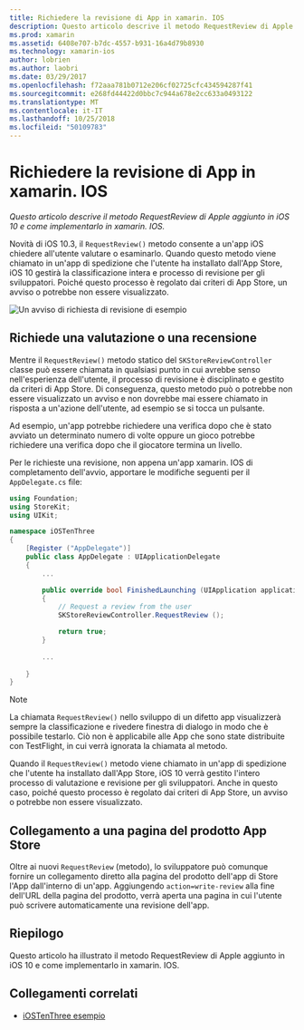 ```yaml
---
title: Richiedere la revisione di App in xamarin. IOS
description: Questo articolo descrive il metodo RequestReview di Apple aggiunto in iOS 10 e viene illustrato come implementare questo metodo in xamarin. IOS.
ms.prod: xamarin
ms.assetid: 6408e707-b7dc-4557-b931-16a4d79b8930
ms.technology: xamarin-ios
author: lobrien
ms.author: laobri
ms.date: 03/29/2017
ms.openlocfilehash: f72aaa781b0712e206cf02725cfc434594287f41
ms.sourcegitcommit: e268fd44422d0bbc7c944a678e2cc633a0493122
ms.translationtype: MT
ms.contentlocale: it-IT
ms.lasthandoff: 10/25/2018
ms.locfileid: "50109783"
---
```

# <a name="request-app-review-in-xamarinios"></a>Richiedere la revisione di App in xamarin. IOS

_Questo articolo descrive il metodo RequestReview di Apple aggiunto in iOS 10 e come implementarlo in xamarin. IOS._

Novità di iOS 10.3, il `RequestReview()` metodo consente a un'app iOS chiedere all'utente valutare o esaminarlo. Quando questo metodo viene chiamato in un'app di spedizione che l'utente ha installato dall'App Store, iOS 10 gestirà la classificazione intera e processo di revisione per gli sviluppatori. Poiché questo processo è regolato dai criteri di App Store, un avviso o potrebbe non essere visualizzato.

![](request-app-review-images/review01.png "Un avviso di richiesta di revisione di esempio")

## <a name="requesting-a-rating-or-review"></a>Richiede una valutazione o una recensione

Mentre il `RequestReview()` metodo statico del `SKStoreReviewController` classe può essere chiamata in qualsiasi punto in cui avrebbe senso nell'esperienza dell'utente, il processo di revisione è disciplinato e gestito da criteri di App Store. Di conseguenza, questo metodo può o potrebbe non essere visualizzato un avviso e non dovrebbe mai essere chiamato in risposta a un'azione dell'utente, ad esempio se si tocca un pulsante.

Ad esempio, un'app potrebbe richiedere una verifica dopo che è stato avviato un determinato numero di volte oppure un gioco potrebbe richiedere una verifica dopo che il giocatore termina un livello.

Per le richieste una revisione, non appena un'app xamarin. IOS di completamento dell'avvio, apportare le modifiche seguenti per il `AppDelegate.cs` file:

```csharp
using Foundation;
using StoreKit;
using UIKit;

namespace iOSTenThree
{
    [Register ("AppDelegate")]
    public class AppDelegate : UIApplicationDelegate
    {
        ...

        public override bool FinishedLaunching (UIApplication application, NSDictionary launchOptions)
        {
            // Request a review from the user
            SKStoreReviewController.RequestReview ();

            return true;
        }
        
        ...
        
    }
}
```

> [!NOTE]
> La chiamata `RequestReview()` nello sviluppo di un difetto app visualizzerà sempre la classificazione e rivedere finestra di dialogo in modo che è possibile testarlo. Ciò non è applicabile alle App che sono state distribuite con TestFlight, in cui verrà ignorata la chiamata al metodo.

Quando il `RequestReview()` metodo viene chiamato in un'app di spedizione che l'utente ha installato dall'App Store, iOS 10 verrà gestito l'intero processo di valutazione e revisione per gli sviluppatori. Anche in questo caso, poiché questo processo è regolato dai criteri di App Store, un avviso o potrebbe non essere visualizzato.

## <a name="linking-to-an-app-store-product-page"></a>Collegamento a una pagina del prodotto App Store 

Oltre ai nuovi `RequestReview` (metodo), lo sviluppatore può comunque fornire un collegamento diretto alla pagina del prodotto dell'app di Store l'App dall'interno di un'app. Aggiungendo `action=write-review` alla fine dell'URL della pagina del prodotto, verrà aperta una pagina in cui l'utente può scrivere automaticamente una revisione dell'app. 

## <a name="summary"></a>Riepilogo

Questo articolo ha illustrato il metodo RequestReview di Apple aggiunto in iOS 10 e come implementarlo in xamarin. IOS.



## <a name="related-links"></a>Collegamenti correlati

- [iOSTenThree esempio](https://developer.xamarin.com/samples/ios/iOS10/iOSTenThree)
